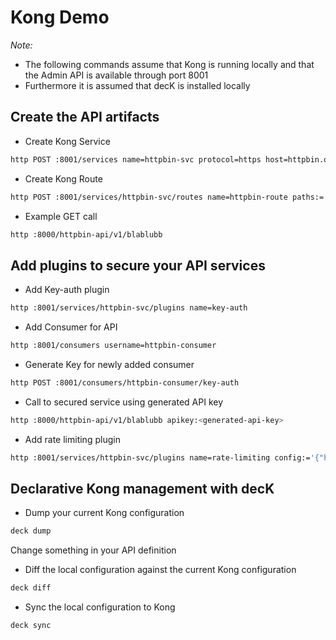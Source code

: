 # Kong Demo

*Note:*

* The following commands assume that Kong is running locally and that the Admin API is available through port 8001
* Furthermore it is assumed that decK is installed locally

## Create the API artifacts

* Create Kong Service

```bash
http POST :8001/services name=httpbin-svc protocol=https host=httpbin.org port:=443 path=/anything
```

* Create Kong Route

```bash
http POST :8001/services/httpbin-svc/routes name=httpbin-route paths:='["/httpbin-api/v1"]'
```

* Example GET call

```bash
http :8000/httpbin-api/v1/blablubb
```

## Add plugins to secure your API services

* Add Key-auth plugin

```bash
http :8001/services/httpbin-svc/plugins name=key-auth
```

* Add Consumer for API

```bash
http :8001/consumers username=httpbin-consumer
```

* Generate Key for newly added consumer

```bash
http POST :8001/consumers/httpbin-consumer/key-auth
```

* Call to secured service using generated API key

```bash
http :8000/httpbin-api/v1/blablubb apikey:<generated-api-key>
```

* Add rate limiting plugin

```bash
http :8001/services/httpbin-svc/plugins name=rate-limiting config:='{"hour":10}'
```

## Declarative Kong management with decK

* Dump your current Kong configuration

```bash
deck dump
```

Change something in your API definition

* Diff the local configuration against the current Kong configuration

```bash
deck diff
```

* Sync the local configuration to Kong

```bash
deck sync
```

